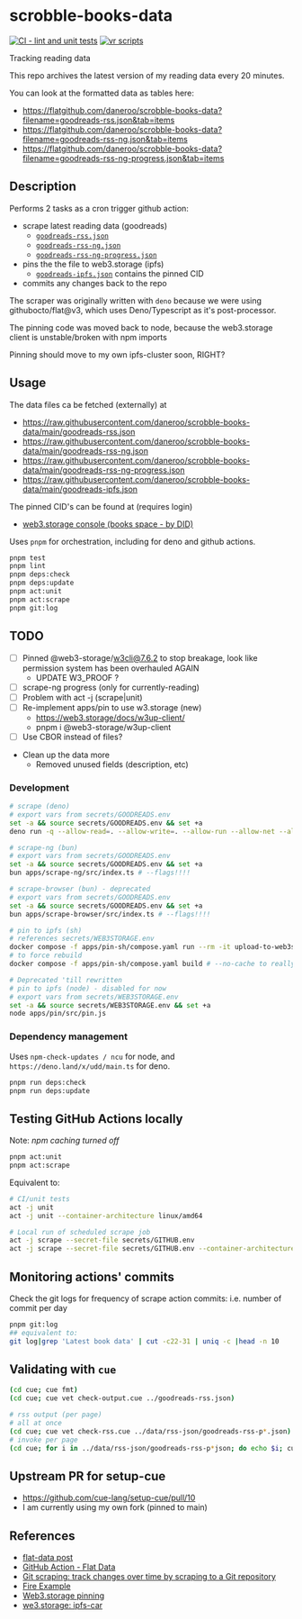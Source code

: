 # scrobble-books-data

[![CI - lint and unit tests](https://github.com/daneroo/scrobble-books-data/actions/workflows/unit.yml/badge.svg?branch=main)](https://github.com/daneroo/scrobble-books-data/actions/workflows/unit.yml)
[![vr scripts](https://badges.velociraptor.run/flat.svg)](https://velociraptor.run)

Tracking reading data

This repo archives the latest version of my reading data every 20 minutes.

You can look at the formatted data as tables here:

- <https://flatgithub.com/daneroo/scrobble-books-data?filename=goodreads-rss.json&tab=items>
- <https://flatgithub.com/daneroo/scrobble-books-data?filename=goodreads-rss-ng.json&tab=items>
- <https://flatgithub.com/daneroo/scrobble-books-data?filename=goodreads-rss-ng-progress.json&tab=items>

## Description

Performs 2 tasks as a cron trigger github action:

- scrape latest reading data (goodreads)
  - [`goodreads-rss.json`](https://raw.githubusercontent.com/daneroo/scrobble-books-data/main/goodreads-rss.json)
  - [`goodreads-rss-ng.json`](https://raw.githubusercontent.com/daneroo/scrobble-books-data/main/goodreads-rss-ng.json)
  - [`goodreads-rss-ng-progress.json`](https://raw.githubusercontent.com/daneroo/scrobble-books-data/main/goodreads-rss-ng-progress.json)
- pins the the file to web3.storage (ipfs)
  - [`goodreads-ipfs.json`](https://raw.githubusercontent.com/daneroo/scrobble-books-data/main/goodreads-ipfs.json) contains the pinned CID
- commits any changes back to the repo

The scraper was originally written with `deno` because we were using
githubocto/flat@v3, which uses Deno/Typescript as it's post-processor.

The pinning code was moved back to node, because the web3.storage client is unstable/broken with npm imports

Pinning should move to my own ipfs-cluster soon, RIGHT?

## Usage

The data files ca be fetched (externally) at

- <https://raw.githubusercontent.com/daneroo/scrobble-books-data/main/goodreads-rss.json>
- <https://raw.githubusercontent.com/daneroo/scrobble-books-data/main/goodreads-rss-ng.json>
- <https://raw.githubusercontent.com/daneroo/scrobble-books-data/main/goodreads-rss-ng-progress.json>
- <https://raw.githubusercontent.com/daneroo/scrobble-books-data/main/goodreads-ipfs.json>

The pinned CID's can be found at (requires login)

- [web3.storage console (books space - by DID)](https://console.web3.storage/space/did:key:z6MkmwcwCLmuTxY6mWhh9BVmj8t7EZ2rjKtc7cTVYhjN77jq)

Uses `pnpm` for orchestration, including for deno and github actions.

```bash
pnpm test
pnpm lint
pnpm deps:check
pnpm deps:update
pnpm act:unit
pnpm act:scrape
pnpm git:log
```

## TODO

- [ ] Pinned @web3-storage/w3cli@7.6.2 to stop breakage, look like permission system has been overhauled AGAIN
  - UPDATE W3_PROOF ?
- [ ] scrape-ng progress (only for currently-reading)
- [ ] Problem with act -j (scrape|unit)
- [ ] Re-implement apps/pin to use w3.storage (new)
  - <https://web3.storage/docs/w3up-client/>
  - pnpm i @web3-storage/w3up-client
- [ ] Use CBOR instead of files?
- Clean up the data more
  - Removed unused fields (description, etc)

### Development

```bash
# scrape (deno)
# export vars from secrets/GOODREADS.env
set -a && source secrets/GOODREADS.env && set +a
deno run -q --allow-read=. --allow-write=. --allow-run --allow-net --allow-env apps/scrape/src/scrape.js

# scrape-ng (bun)
# export vars from secrets/GOODREADS.env
set -a && source secrets/GOODREADS.env && set +a
bun apps/scrape-ng/src/index.ts # --flags!!!!

# scrape-browser (bun) - deprecated
# export vars from secrets/GOODREADS.env
set -a && source secrets/GOODREADS.env && set +a
bun apps/scrape-browser/src/index.ts # --flags!!!!

# pin to ipfs (sh)
# references secrets/WEB3STORAGE.env
docker compose -f apps/pin-sh/compose.yaml run --rm -it upload-to-web3storage
# to force rebuild
docker compose -f apps/pin-sh/compose.yaml build # --no-cache to really force rebuild

# Deprecated 'till rewritten
# pin to ipfs (node) - disabled for now
# export vars from secrets/WEB3STORAGE.env
set -a && source secrets/WEB3STORAGE.env && set +a
node apps/pin/src/pin.js
```

### Dependency management

Uses `npm-check-updates / ncu` for node, and `https://deno.land/x/udd/main.ts` for deno.

```bash
pnpm run deps:check
pnpm run deps:update
```

## Testing GitHub Actions locally

Note: _npm caching turned off_

```bash
pnpm act:unit
pnpm act:scrape
```

Equivalent to:

```bash
# CI/unit tests
act -j unit
act -j unit --container-architecture linux/amd64

# Local run of scheduled scrape job
act -j scrape --secret-file secrets/GITHUB.env
act -j scrape --secret-file secrets/GITHUB.env --container-architecture linux/amd64
```

## Monitoring actions' commits

Check the git logs for frequency of scrape action commits: i.e. number of commit
per day

```bash
pnpm git:log
## equivalent to:
git log|grep 'Latest book data' | cut -c22-31 | uniq -c |head -n 10
```

## Validating with `cue`

```bash
(cd cue; cue fmt)
(cd cue; cue vet check-output.cue ../goodreads-rss.json)

# rss output (per page)
# all at once
(cd cue; cue vet check-rss.cue ../data/rss-json/goodreads-rss-p*.json)
# invoke per page
(cd cue; for i in ../data/rss-json/goodreads-rss-p*json; do echo $i; cue vet check-rss.cue $i ; done)
```

## Upstream PR for setup-cue

- <https://github.com/cue-lang/setup-cue/pull/10>
- I am currently using my own fork (pinned to main)

## References

- [flat-data post](https://next.github.com/projects/flat-data)
- [GitHub Action - Flat Data](https://github.com/marketplace/actions/flat-data)
- [Git scraping: track changes over time by scraping to a Git repository](https://simonwillison.net/2020/Oct/9/git-scraping/)
- [Fire Example](https://github.com/simonw/ca-fires-history)
- [Web3.storage pinning](https://web3.storage/docs/how-tos/pinning-services-api/)
- [we3.storage: ipfs-car](https://github.com/web3-storage/ipfs-car)
